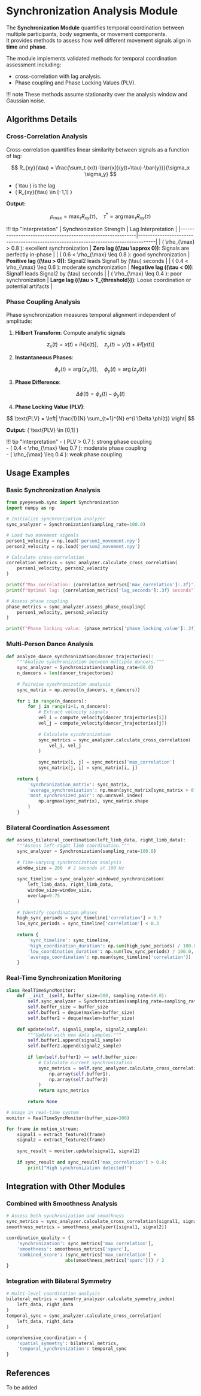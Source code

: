 # Synchronization Analysis Module

The **Synchronization Module** quantifies temporal coordination between multiple participants, body segments, or movement components.  
It provides methods to assess how well different movement signals align in **time** and **phase**.

The module implements validated methods for temporal coordination assessment including:
- cross-correlation with lag analysis.
- Phase coupling and Phase Locking Values (PLV).

!!! note
     These methods assume stationarity over the analysis window and Gaussian noise.

## Algorithms Details

### Cross-Correlation Analysis

Cross-correlation quantifies linear similarity between signals as a function of lag:

$$
R_{xy}(\tau) = \frac{\sum_t (x(t)-\bar{x})(y(t+\tau)-\bar{y})}{\sigma_x \sigma_y}
$$

- \( \tau \) is the lag  
- \( R_{xy}(\tau) \in [-1,1] \)  

**Output:**

$$
\rho_{\max} = \max_\tau R_{xy}(\tau), \quad \tau^* = \arg\max_\tau R_{xy}(\tau)
$$

!!! tip "Interpretation"
    | Synchronization Strength                                   | Lag Interpretation                                                                  |
    |------------------------------------------------------------|-------------------------------------------------------------------------------------|
    | \( \rho_{\max} > 0.8 \): excellent synchronization         | **Zero lag (\(\tau \approx 0\))**: Signals are perfectly in-phase                   |
    | \( 0.6 < \rho_{\max} \leq 0.8 \): good synchronization     | **Positive lag (\(\tau > 0\))**: Signal2 leads Signal1 by \(\tau\) seconds          |
    | \( 0.4 < \rho_{\max} \leq 0.6 \): moderate synchronization | **Negative lag (\(\tau < 0\))**: Signal1 leads Signal2 by \(\tau\) seconds          |
    | \( \rho_{\max} \leq 0.4 \): poor synchronization           | **Large lag (\(\tau > T_{threshold}\))**: Loose coordination or potential artifacts |


### Phase Coupling Analysis

Phase synchronization measures temporal alignment independent of amplitude:

1. **Hilbert Transform**: Compute analytic signals  

$$
z_x(t) = x(t) + i H[x(t)], \quad z_y(t) = y(t) + i H[y(t)]
$$

2. **Instantaneous Phases**:

$$
\phi_x(t) = \arg(z_x(t)), \quad \phi_y(t) = \arg(z_y(t))
$$

3. **Phase Difference**:

$$
\Delta \phi(t) = \phi_x(t) - \phi_y(t)
$$

4. **Phase Locking Value (PLV)**:

$$
\text{PLV} = \left| \frac{1}{N} \sum_{t=1}^{N} e^{i \Delta \phi(t)} \right|
$$

**Output:** \( \text{PLV} \in [0,1] \)

!!! tip "Interpretation"
    - \( PLV > 0.7 \): strong phase coupling  
    - \( 0.4 < \rho_{\max} \leq 0.7 \): moderate phase coupling   
    - \( \rho_{\max} \leq 0.4 \): weak phase coupling 

## Usage Examples

### Basic Synchronization Analysis

```python
from pyeyesweb.sync import Synchronization
import numpy as np

# Initialize synchronization analyzer
sync_analyzer = Synchronization(sampling_rate=100.0)

# Load two movement signals
person1_velocity = np.load('person1_movement.npy')
person2_velocity = np.load('person2_movement.npy')

# Calculate cross-correlation
correlation_metrics = sync_analyzer.calculate_cross_correlation(
    person1_velocity, person2_velocity
)

print(f"Max correlation: {correlation_metrics['max_correlation']:.3f}")
print(f"Optimal lag: {correlation_metrics['lag_seconds']:.3f} seconds")

# Assess phase coupling
phase_metrics = sync_analyzer.assess_phase_coupling(
    person1_velocity, person2_velocity
)

print(f"Phase locking value: {phase_metrics['phase_locking_value']:.3f}")
```

### Multi-Person Dance Analysis

```python
def analyze_dance_synchronization(dancer_trajectories):
    """Analyze synchronization between multiple dancers."""
    sync_analyzer = Synchronization(sampling_rate=60.0)
    n_dancers = len(dancer_trajectories)
    
    # Pairwise synchronization analysis
    sync_matrix = np.zeros((n_dancers, n_dancers))
    
    for i in range(n_dancers):
        for j in range(i+1, n_dancers):
            # Extract velocity signals
            vel_i = compute_velocity(dancer_trajectories[i])
            vel_j = compute_velocity(dancer_trajectories[j])
            
            # Calculate synchronization
            sync_metrics = sync_analyzer.calculate_cross_correlation(
                vel_i, vel_j
            )
            
            sync_matrix[i, j] = sync_metrics['max_correlation']
            sync_matrix[j, i] = sync_matrix[i, j]
    
    return {
        'synchronization_matrix': sync_matrix,
        'average_synchronization': np.mean(sync_matrix[sync_matrix > 0]),
        'most_synchronized_pair': np.unravel_index(
            np.argmax(sync_matrix), sync_matrix.shape
        )
    }
```

### Bilateral Coordination Assessment

```python
def assess_bilateral_coordination(left_limb_data, right_limb_data):
    """Assess left-right limb coordination."""
    sync_analyzer = Synchronization(sampling_rate=100.0)
    
    # Time-varying synchronization analysis
    window_size = 200  # 2 seconds at 100 Hz
    
    sync_timeline = sync_analyzer.windowed_synchronization(
        left_limb_data, right_limb_data, 
        window_size=window_size,
        overlap=0.75
    )
    
    # Identify coordination phases
    high_sync_periods = sync_timeline['correlation'] > 0.7
    low_sync_periods = sync_timeline['correlation'] < 0.3
    
    return {
        'sync_timeline': sync_timeline,
        'high_coordination_duration': np.sum(high_sync_periods) / 100.0,
        'low_coordination_duration': np.sum(low_sync_periods) / 100.0,
        'average_coordination': np.mean(sync_timeline['correlation'])
    }
```

### Real-Time Synchronization Monitoring

```python
class RealTimeSyncMonitor:
    def __init__(self, buffer_size=500, sampling_rate=50.0):
        self.sync_analyzer = Synchronization(sampling_rate=sampling_rate)
        self.buffer_size = buffer_size
        self.buffer1 = deque(maxlen=buffer_size)
        self.buffer2 = deque(maxlen=buffer_size)
        
    def update(self, signal1_sample, signal2_sample):
        """Update with new data samples."""
        self.buffer1.append(signal1_sample)
        self.buffer2.append(signal2_sample)
        
        if len(self.buffer1) == self.buffer_size:
            # Calculate current synchronization
            sync_metrics = self.sync_analyzer.calculate_cross_correlation(
                np.array(self.buffer1),
                np.array(self.buffer2)
            )
            return sync_metrics
        
        return None

# Usage in real-time system
monitor = RealTimeSyncMonitor(buffer_size=300)

for frame in motion_stream:
    signal1 = extract_feature1(frame)
    signal2 = extract_feature2(frame)
    
    sync_result = monitor.update(signal1, signal2)
    
    if sync_result and sync_result['max_correlation'] > 0.8:
        print("High synchronization detected!")
```

## Integration with Other Modules

### Combined with Smoothness Analysis
```python
# Assess both synchronization and smoothness
sync_metrics = sync_analyzer.calculate_cross_correlation(signal1, signal2)
smoothness_metrics = smoothness_analyzer([signal1, signal2])

coordination_quality = {
    'synchronization': sync_metrics['max_correlation'],
    'smoothness': smoothness_metrics['sparc'],
    'combined_score': (sync_metrics['max_correlation'] + 
                      abs(smoothness_metrics['sparc'])) / 2
}
```

### Integration with Bilateral Symmetry
```python
# Multi-level coordination analysis
bilateral_metrics = symmetry_analyzer.calculate_symmetry_index(
    left_data, right_data
)
temporal_sync = sync_analyzer.calculate_cross_correlation(
    left_data, right_data
)

comprehensive_coordination = {
    'spatial_symmetry': bilateral_metrics,
    'temporal_synchronization': temporal_sync
}
```

## References

To be added
